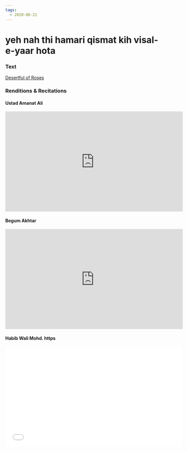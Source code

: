 ```yaml
---
tags:
  - 2020-08-21
---
```

# yeh nah thi hamari qismat kih visal-e-yaar hota

### Text
[Desertful of Roses](http://www.columbia.edu/itc/mealac/pritchett/00ghalib/020/index_020.html)

### Renditions & Recitations

#### Ustad Amanat Ali

<iframe width="560" height="315" src="https://www.youtube.com/embed/Lb-sx2oTEIc" title="YouTube video player" frameborder="0" allow="accelerometer; autoplay; clipboard-write; encrypted-media; gyroscope; picture-in-picture" allowfullscreen></iframe>

#### Begum Akhtar

<iframe width="560" height="315" src="https://www.youtube.com/embed/TXohSWxSHxU" title="YouTube video player" frameborder="0" allow="accelerometer; autoplay; clipboard-write; encrypted-media; gyroscope; picture-in-picture" allowfullscreen></iframe>

#### Habib Wali Mohd. https

<iframe width="560" height="315" src="//www.youtube.com/embed/tiEL_sSsQDA" title="YouTube video player" frameborder="0" allow="accelerometer; autoplay; clipboard-write; encrypted-media; gyroscope; picture-in-picture" allowfullscreen></iframe>

